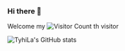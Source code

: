 ### Hi there 👋

<!--
**TyhiLa/TyhiLa** is a ✨ _special_ ✨ repository because its `README.md` (this file) appears on your GitHub profile.

Here are some ideas to get you started:

- 🔭 I’m currently working on ...
- 🌱 I’m currently learning ...
- 👯 I’m looking to collaborate on ...
- 🤔 I’m looking for help with ...
- 💬 Ask me about ...
- 📫 How to reach me: ...
- 😄 Pronouns: ...
- ⚡ Fun fact: ...
-->
Welcome my ![Visitor Count](https://profile-counter.glitch.me/TyhiLa/count.svg) th visitor


![TyhiLa's GitHub stats](https://github-readme-stats.vercel.app/api?username=TyhiLa&show_icons=true&theme=tokyonight)
